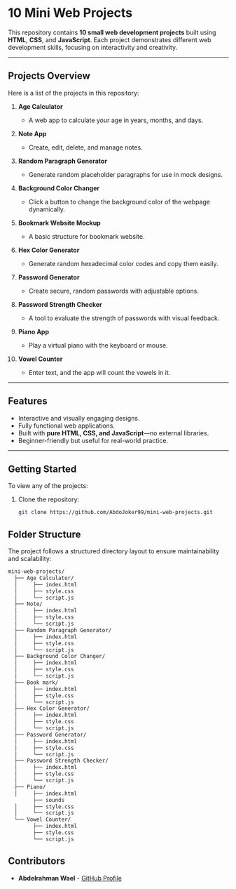 # 10 Mini Web Projects

This repository contains **10 small web development projects** built using **HTML**, **CSS**, and **JavaScript**. Each project demonstrates different web development skills, focusing on interactivity and creativity.

---

## Projects Overview

Here is a list of the projects in this repository:

1. **Age Calculator**  
   - A web app to calculate your age in years, months, and days.

2. **Note App**  
   - Create, edit, delete, and manage notes.

3. **Random Paragraph Generator**  
   - Generate random placeholder paragraphs for use in mock designs.

4. **Background Color Changer**  
   - Click a button to change the background color of the webpage dynamically.

5. **Bookmark Website Mockup**  
   - A basic structure for bookmark website.

6. **Hex Color Generator**  
   - Generate random hexadecimal color codes and copy them easily.

7. **Password Generator**  
   - Create secure, random passwords with adjustable options.

8. **Password Strength Checker**  
   - A tool to evaluate the strength of passwords with visual feedback.

9. **Piano App**  
   - Play a virtual piano with the keyboard or mouse.

10. **Vowel Counter**  
    - Enter text, and the app will count the vowels in it.

---

## Features

- Interactive and visually engaging designs.
- Fully functional web applications.
- Built with **pure HTML, CSS, and JavaScript**—no external libraries.
- Beginner-friendly but useful for real-world practice.

---

## Getting Started

To view any of the projects:

1. Clone the repository:
   ```bash
   git clone https://github.com/AbdoJoker99/mini-web-projects.git
   ```

## Folder Structure

The project follows a structured directory layout to ensure maintainability and scalability:

```bash
mini-web-projects/
  ├── Age Calculator/
  │     ├── index.html
  │     ├── style.css
  │     └── script.js
  ├── Note/
  │     ├── index.html
  │     ├── style.css
  │     └── script.js
  ├── Random Paragraph Generator/
  │     ├── index.html
  │     ├── style.css
  │     └── script.js
  ├── Background Color Changer/
  │     ├── index.html
  │     ├── style.css
  │     └── script.js
  ├── Book mark/
  │     ├── index.html
  │     ├── style.css
  │     └── script.js
  ├── Hex Color Generator/
  │     ├── index.html
  │     ├── style.css
  │     └── script.js
  ├── Password Generator/
  │     ├── index.html
  │     ├── style.css
  │     └── script.js
  ├── Password Strength Checker/
  │     ├── index.html
  │     ├── style.css
  │     └── script.js
  ├── Piano/
  │     ├── index.html
        ├── sounds
  │     ├── style.css
  │     └── script.js
  └── Vowel Counter/
        ├── index.html
        ├── style.css
        └── script.js

```
## Contributors

- **Abdelrahman Wael** - [GitHub Profile](https://github.com/AbdoJoker99)
